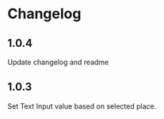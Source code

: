 # Changelog
## 1.0.4
Update changelog and readme
## 1.0.3
Set Text Input value based on selected place.
